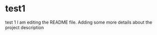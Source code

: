 # test1
test 1
I am editing the README file. Adding some more details about the project description
